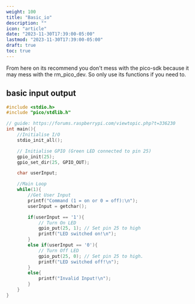 ```yaml
---
weight: 100
title: "Basic_io"
description: ""
icon: "article"
date: "2023-11-30T17:39:00-05:00"
lastmod: "2023-11-30T17:39:00-05:00"
draft: true
toc: true
---
```


From here on its recommend you don't mess with the pico-sdk because it may mess with the
rm_pico_dev. So only use its functions if you need to.

## basic input output

```cpp
#include <stdio.h>
#include "pico/stdlib.h"

// guide: https://forums.raspberrypi.com/viewtopic.php?t=336230
int main(){
    //Initialise I/O
    stdio_init_all(); 

    // Initialise GPIO (Green LED connected to pin 25)
    gpio_init(25);
    gpio_set_dir(25, GPIO_OUT);

    char userInput;

    //Main Loop 
    while(1){
        //Get User Input
        printf("Command (1 = on or 0 = off):\n");
        userInput = getchar();

        if(userInput == '1'){
            // Turn On LED
            gpio_put(25, 1); // Set pin 25 to high
            printf("LED switched on!\n");
        }
        else if(userInput == '0'){
            // Turn Off LED
            gpio_put(25, 0); // Set pin 25 to high.
            printf("LED switched off!\n");
        }
        else{
            printf("Invalid Input!\n");
        }
    }
}
```